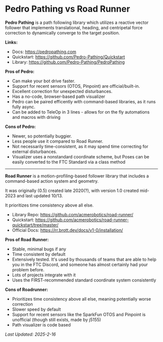 # Pedro Pathing vs Road Runner

**Pedro Pathing** is a path following library which utilizes a reactive vector follower that implements translational, heading, and centripetal force correction to dynamically converge to the target position. 

**Links:**
- Docs: https://pedropathing.com
- Quickstart: https://github.com/Pedro-Pathing/Quickstart
- Library: https://github.com/Pedro-Pathing/PedroPathing

**Pros of Pedro:** 
- Can make your bot drive faster.  
- Support for recent sensors (OTOS, Pinpoint) are official/built-in.  
- Excellent correction for unexpected disturbances.
- Has a no-code, browser-based path visualizer
- Pedro can be paired efficently with command-based libraries, as it runs fully async.
- Can be added to TeleOp in 3 lines - allows for on the fly automations and macros with driving

**Cons of Pedro:**
- Newer, so potentially buggier.
- Less people use it compared to Road Runner.
- Not necessarily time-consistent, as it may spend time correcting for external disturbances.
- Visualizer uses a nonstandard coordinate scheme, but Poses can be easily converted to the FTC Standard via a class method

---

**Road Runner** is a motion-profiling-based follower library
that includes a command-based action system and geometry. 

It was originally (0.5) created late 2020(?),
with version 1.0 created mid-2023 and last updated 10/13.

It prioritizes time consistency above all else.

- Library Repo: <https://github.com/acmerobotics/road-runner/>
- Quickstart: <https://github.com/acmerobotics/road-runner-quickstart/tree/master/>
- Official Docs: <https://rr.brott.dev/docs/v1-0/installation/>

**Pros of Road Runner:**
- Stable, minimal bugs if any
- Time consistent by default
- Extensively tested. It's used by thousands of teams that are able to help you in the FTC Discord, 
and someone has almost certainly had your problem before.
- Lots of projects integrate with it
- Uses the FIRST-recommended standard coordinate system consistently

**Cons of Roadrunner:**
- Prioritizes time consistency above all else, meaning potentially worse correction
- Slower speed by default
- Support for recent sensors like the SparkFun OTOS and Pinpoint is unofficial
(though still exists, made by j5155)
- Path visualizer is code based


*Last Updated: 2025-2-16*   

